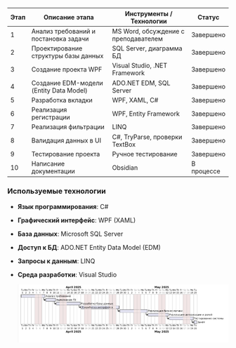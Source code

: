 
| Этап | Описание этапа                          | Инструменты / Технологии             | Статус     |
| ---- | --------------------------------------- | ------------------------------------ | ---------- |
| 1    | Анализ требований и постановка задачи   | MS Word, обсуждение с преподавателем | Завершено  |
| 2    | Проектирование структуры базы данных    | SQL Server, диаграмма БД             | Завершено  |
| 3    | Создание проекта WPF                    | Visual Studio, .NET Framework        | Завершено  |
| 4    | Создание EDM-модели (Entity Data Model) | ADO.NET EDM, SQL Server              | Завершено  |
| 5    | Разработка вкладки                      | WPF, XAML, C#                        | Завершено  |
| 6    | Реализация регистрации                  | WPF, Entity Framework                | Завершено  |
| 7    | Реализация фильтрации                   | LINQ                                 | Завершено  |
| 8    | Валидация данных в UI                   | C#, TryParse, проверки TextBox       | Завершено  |
| 9    | Тестирование проекта                    | Ручное тестирование                  | Завершено  |
| 10   | Написание документации                  | Obsidian                             | В процессе |

### Используемые технологии

- **Язык программирования**: C#
    
- **Графический интерфейс**: WPF (XAML)
    
- **База данных**: Microsoft SQL Server
    
- **Доступ к БД**: ADO.NET Entity Data Model (EDM)
    
- **Запросы к данным**: LINQ
    
- **Среда разработки**: Visual Studio
  
  ![План разработки](Фото/Gant.png)